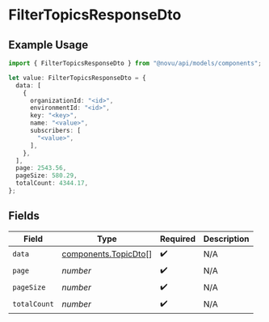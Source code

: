 # FilterTopicsResponseDto

## Example Usage

```typescript
import { FilterTopicsResponseDto } from "@novu/api/models/components";

let value: FilterTopicsResponseDto = {
  data: [
    {
      organizationId: "<id>",
      environmentId: "<id>",
      key: "<key>",
      name: "<value>",
      subscribers: [
        "<value>",
      ],
    },
  ],
  page: 2543.56,
  pageSize: 580.29,
  totalCount: 4344.17,
};
```

## Fields

| Field                                                        | Type                                                         | Required                                                     | Description                                                  |
| ------------------------------------------------------------ | ------------------------------------------------------------ | ------------------------------------------------------------ | ------------------------------------------------------------ |
| `data`                                                       | [components.TopicDto](../../models/components/topicdto.md)[] | :heavy_check_mark:                                           | N/A                                                          |
| `page`                                                       | *number*                                                     | :heavy_check_mark:                                           | N/A                                                          |
| `pageSize`                                                   | *number*                                                     | :heavy_check_mark:                                           | N/A                                                          |
| `totalCount`                                                 | *number*                                                     | :heavy_check_mark:                                           | N/A                                                          |
